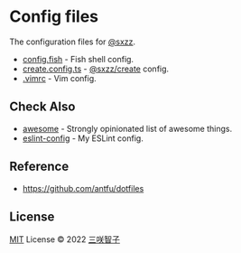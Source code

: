 # Config files

The configuration files for [@sxzz](https://github.com/sxzz).

- [config.fish](./config.fish) - Fish shell config.
- [create.config.ts](./create.config.ts) - [@sxzz/create](https://github.com/sxzz/create) config.
- [.vimrc](./.vimrc) - Vim config.

## Check Also

- [awesome](https://github.com/sxzz/awesome) - Strongly opinionated list of awesome things.
- [eslint-config](https://github.com/sxzz/eslint-config) - My ESLint config.

## Reference

- https://github.com/antfu/dotfiles

## License

[MIT](./LICENSE) License © 2022 [三咲智子](https://github.com/sxzz)
